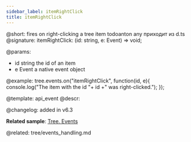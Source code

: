 ```yaml
---
sidebar_label: itemRightClick
title: itemRightClick
---          
```


@short: fires on right-clicking a tree item
todoanton any приходит из d.ts
@signature: itemRightClick: (id: string, e: Event) => void;

@params:
- id	string		the id of an item
- e		Event		a native event object

@example:
tree.events.on("itemRightClick", function(id, e){
    console.log("The item with the id "+ id +" was right-clicked.");
});

@template: api_event
@descr:

@changelog: added in v6.3

**Related sample**: [Tree. Events](https://snippet.dhtmlx.com/vux1ye9g)

@related: tree/events_handling.md
